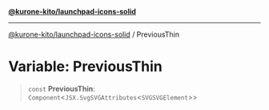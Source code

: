 [**@kurone-kito/launchpad-icons-solid**](../README.md)

***

[@kurone-kito/launchpad-icons-solid](../globals.md) / PreviousThin

# Variable: PreviousThin

> `const` **PreviousThin**: `Component`\<`JSX.SvgSVGAttributes`\<`SVGSVGElement`\>\>
